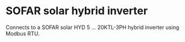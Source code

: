 # SOFAR solar hybrid inverter

Connects to a SOFAR solar HYD 5 ... 20KTL-3PH hybrid inverter using Modbus RTU.
